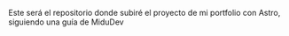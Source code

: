 Este será el repositorio donde subiré el proyecto de mi portfolio con Astro, siguiendo una guía de MiduDev